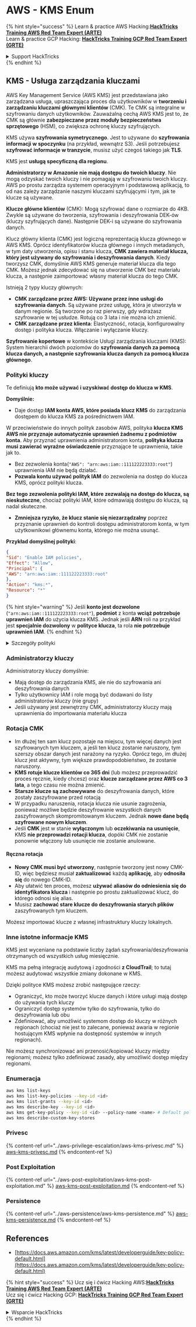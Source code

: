 # AWS - KMS Enum

{% hint style="success" %}
Learn & practice AWS Hacking:<img src="../../../.gitbook/assets/image (1) (1).png" alt="" data-size="line">[**HackTricks Training AWS Red Team Expert (ARTE)**](https://training.hacktricks.xyz/courses/arte)<img src="../../../.gitbook/assets/image (1) (1).png" alt="" data-size="line">\
Learn & practice GCP Hacking: <img src="../../../.gitbook/assets/image (2).png" alt="" data-size="line">[**HackTricks Training GCP Red Team Expert (GRTE)**<img src="../../../.gitbook/assets/image (2).png" alt="" data-size="line">](https://training.hacktricks.xyz/courses/grte)

<details>

<summary>Support HackTricks</summary>

* Check the [**subscription plans**](https://github.com/sponsors/carlospolop)!
* **Join the** 💬 [**Discord group**](https://discord.gg/hRep4RUj7f) or the [**telegram group**](https://t.me/peass) or **follow** us on **Twitter** 🐦 [**@hacktricks\_live**](https://twitter.com/hacktricks\_live)**.**
* **Share hacking tricks by submitting PRs to the** [**HackTricks**](https://github.com/carlospolop/hacktricks) and [**HackTricks Cloud**](https://github.com/carlospolop/hacktricks-cloud) github repos.

</details>
{% endhint %}

## KMS - Usługa zarządzania kluczami

AWS Key Management Service (AWS KMS) jest przedstawiana jako zarządzana usługa, upraszczająca proces dla użytkowników w **tworzeniu i zarządzaniu kluczami głównymi klientów** (CMK). Te CMK są integralne w szyfrowaniu danych użytkowników. Zauważalną cechą AWS KMS jest to, że CMK są głównie **zabezpieczane przez moduły bezpieczeństwa sprzętowego** (HSM), co zwiększa ochronę kluczy szyfrujących.

KMS używa **szyfrowania symetrycznego**. Jest to używane do **szyfrowania informacji w spoczynku** (na przykład, wewnątrz S3). Jeśli potrzebujesz **szyfrować informacje w tranzycie**, musisz użyć czegoś takiego jak **TLS**.

KMS jest **usługą specyficzną dla regionu**.

**Administratorzy w Amazonie nie mają dostępu do twoich kluczy**. Nie mogą odzyskać twoich kluczy i nie pomagają w szyfrowaniu twoich kluczy. AWS po prostu zarządza systemem operacyjnym i podstawową aplikacją, to od nas zależy zarządzanie naszymi kluczami szyfrującymi i tym, jak te klucze są używane.

**Klucze główne klientów** (CMK): Mogą szyfrować dane o rozmiarze do 4KB. Zwykle są używane do tworzenia, szyfrowania i deszyfrowania DEK-ów (kluczy szyfrujących dane). Następnie DEK-i są używane do szyfrowania danych.

Klucz główny klienta (CMK) jest logiczną reprezentacją klucza głównego w AWS KMS. Oprócz identyfikatorów klucza głównego i innych metadanych, w tym daty utworzenia, opisu i stanu klucza, **CMK zawiera materiał klucza, który jest używany do szyfrowania i deszyfrowania danych**. Kiedy tworzysz CMK, domyślnie AWS KMS generuje materiał klucza dla tego CMK. Możesz jednak zdecydować się na utworzenie CMK bez materiału klucza, a następnie zaimportować własny materiał klucza do tego CMK.

Istnieją 2 typy kluczy głównych:

* **CMK zarządzane przez AWS: Używane przez inne usługi do szyfrowania danych**. Są używane przez usługę, która je utworzyła w danym regionie. Są tworzone po raz pierwszy, gdy wdrażasz szyfrowanie w tej usłudze. Rotują co 3 lata i nie można ich zmienić.
* **CMK zarządzane przez klienta**: Elastyczność, rotacja, konfigurowalny dostęp i polityka klucza. Włączanie i wyłączanie kluczy.

**Szyfrowanie kopertowe** w kontekście Usługi zarządzania kluczami (KMS): System hierarchii dwóch poziomów do **szyfrowania danych za pomocą klucza danych, a następnie szyfrowania klucza danych za pomocą klucza głównego**.

### Polityki kluczy

Te definiują **kto może używać i uzyskiwać dostęp do klucza w KMS**.

**Domyślnie:**

*   Daje dostęp **IAM konta AWS, które posiada klucz KMS** do zarządzania dostępem do klucza KMS za pośrednictwem IAM.

W przeciwieństwie do innych polityk zasobów AWS, polityka **klucza KMS AWS nie przyznaje automatycznie uprawnień żadnemu z podmiotów konta**. Aby przyznać uprawnienia administratorom konta, **polityka klucza musi zawierać wyraźne oświadczenie** przyznające te uprawnienia, takie jak to.

* Bez zezwolenia konta(`"AWS": "arn:aws:iam::111122223333:root"`) uprawnienia IAM nie będą działać.
*   **Pozwala kontu używać polityk IAM** do zezwolenia na dostęp do klucza KMS, oprócz polityki klucza.

**Bez tego zezwolenia polityki IAM, które zezwalają na dostęp do klucza, są nieskuteczne**, chociaż polityki IAM, które odmawiają dostępu do klucza, są nadal skuteczne.
* **Zmniejsza ryzyko, że klucz stanie się niezarządzalny** poprzez przyznanie uprawnień do kontroli dostępu administratorom konta, w tym użytkownikowi głównemu konta, którego nie można usunąć.

**Przykład domyślnej polityki**:
```json
{
"Sid": "Enable IAM policies",
"Effect": "Allow",
"Principal": {
"AWS": "arn:aws:iam::111122223333:root"
},
"Action": "kms:*",
"Resource": "*"
}
```
{% hint style="warning" %}
Jeśli **konto jest dozwolone** (`"arn:aws:iam::111122223333:root"`), **podmiot** z konta **wciąż potrzebuje uprawnień IAM** do użycia klucza KMS. Jednak jeśli **ARN** roli na przykład jest **specjalnie dozwolony** w **polityce klucza**, ta rola **nie potrzebuje uprawnień IAM**.
{% endhint %}

<details>

<summary>Szczegóły polityki</summary>

Właściwości polityki:

* Dokument oparty na JSON
* Zasób --> Dotknięte zasoby (może być "\*")
* Akcja --> kms:Encrypt, kms:Decrypt, kms:CreateGrant ... (uprawnienia)
* Efekt --> Zezwól/Odmów
* Podmiot --> arn dotknięty
* Warunki (opcjonalne) --> Warunek przyznający uprawnienia

Granty:

* Zezwala na delegowanie swoich uprawnień innemu podmiotowi AWS w ramach twojego konta AWS. Musisz je utworzyć za pomocą interfejsów API AWS KMS. Można wskazać identyfikator CMK, podmiot granta oraz wymagany poziom operacji (Decrypt, Encrypt, GenerateDataKey...)
* Po utworzeniu grantu wydawany jest GrantToken i GrantID

**Dostęp**:

* Poprzez **politykę klucza** -- Jeśli to istnieje, ma **pierwszeństwo** przed polityką IAM
* Poprzez **politykę IAM**
* Poprzez **granty**

</details>

### Administratorzy kluczy

Administratorzy kluczy domyślnie:

* Mają dostęp do zarządzania KMS, ale nie do szyfrowania ani deszyfrowania danych
* Tylko użytkownicy IAM i role mogą być dodawani do listy administratorów kluczy (nie grupy)
* Jeśli używany jest zewnętrzny CMK, administratorzy kluczy mają uprawnienia do importowania materiału klucza

### Rotacja CMK

* Im dłużej ten sam klucz pozostaje na miejscu, tym więcej danych jest szyfrowanych tym kluczem, a jeśli ten klucz zostanie naruszony, tym szerszy obszar danych jest narażony na ryzyko. Oprócz tego, im dłużej klucz jest aktywny, tym większe prawdopodobieństwo, że zostanie naruszony.
* **KMS rotuje klucze klientów co 365 dni** (lub możesz przeprowadzić proces ręcznie, kiedy chcesz) oraz **klucze zarządzane przez AWS co 3 lata**, a tego czasu nie można zmienić.
* **Starsze klucze są zachowywane** do deszyfrowania danych, które zostały zaszyfrowane przed rotacją
* W przypadku naruszenia, rotacja klucza nie usunie zagrożenia, ponieważ możliwe będzie deszyfrowanie wszystkich danych zaszyfrowanych skompromitowanym kluczem. Jednak **nowe dane będą szyfrowane nowym kluczem**.
* Jeśli **CMK** jest w stanie **wyłączonym** lub **oczekiwania** **na usunięcie**, KMS **nie przeprowadzi rotacji klucza**, dopóki CMK nie zostanie ponownie włączony lub usunięcie nie zostanie anulowane.

#### Ręczna rotacja

* **Nowy CMK musi być utworzony**, następnie tworzony jest nowy CMK-ID, więc będziesz musiał **zaktualizować** każdą **aplikację**, aby **odnosiła się** do nowego CMK-ID.
* Aby ułatwić ten proces, możesz **używać aliasów do odniesienia się do identyfikatora klucza** i następnie po prostu zaktualizować klucz, do którego odnosi się alias.
* Musisz **zachować stare klucze do deszyfrowania starych plików** zaszyfrowanych tym kluczem.

Możesz importować klucze z własnej infrastruktury kluczy lokalnych.

### Inne istotne informacje KMS

KMS jest wyceniane na podstawie liczby żądań szyfrowania/deszyfrowania otrzymanych od wszystkich usług miesięcznie.

KMS ma pełną integrację audytową i zgodności **z CloudTrail**; to tutaj możesz audytować wszystkie zmiany dokonane w KMS.

Dzięki polityce KMS możesz zrobić następujące rzeczy:

* Ograniczyć, kto może tworzyć klucze danych i które usługi mają dostęp do używania tych kluczy
* Ograniczyć dostęp systemów tylko do szyfrowania, tylko do deszyfrowania lub obu
* Zdefiniować, aby umożliwić systemom dostęp do kluczy w różnych regionach (chociaż nie jest to zalecane, ponieważ awaria w regionie hostującym KMS wpłynie na dostępność systemów w innych regionach).

Nie możesz synchronizować ani przenosić/kopiować kluczy między regionami; możesz tylko zdefiniować zasady, aby umożliwić dostęp między regionami.

### Enumeracja
```bash
aws kms list-keys
aws kms list-key-policies --key-id <id>
aws kms list-grants --key-id <id>
aws kms describe-key --key-id <id>
aws kms get-key-policy --key-id <id> --policy-name <name> # Default policy name is "default"
aws kms describe-custom-key-stores
```
### Privesc

{% content-ref url="../aws-privilege-escalation/aws-kms-privesc.md" %}
[aws-kms-privesc.md](../aws-privilege-escalation/aws-kms-privesc.md)
{% endcontent-ref %}

### Post Exploitation

{% content-ref url="../aws-post-exploitation/aws-kms-post-exploitation.md" %}
[aws-kms-post-exploitation.md](../aws-post-exploitation/aws-kms-post-exploitation.md)
{% endcontent-ref %}

### Persistence

{% content-ref url="../aws-persistence/aws-kms-persistence.md" %}
[aws-kms-persistence.md](../aws-persistence/aws-kms-persistence.md)
{% endcontent-ref %}

## References

* [https://docs.aws.amazon.com/kms/latest/developerguide/key-policy-default.html](https://docs.aws.amazon.com/kms/latest/developerguide/key-policy-default.html)

{% hint style="success" %}
Ucz się i ćwicz Hacking AWS:<img src="../../../.gitbook/assets/image (1) (1).png" alt="" data-size="line">[**HackTricks Training AWS Red Team Expert (ARTE)**](https://training.hacktricks.xyz/courses/arte)<img src="../../../.gitbook/assets/image (1) (1).png" alt="" data-size="line">\
Ucz się i ćwicz Hacking GCP: <img src="../../../.gitbook/assets/image (2).png" alt="" data-size="line">[**HackTricks Training GCP Red Team Expert (GRTE)**<img src="../../../.gitbook/assets/image (2).png" alt="" data-size="line">](https://training.hacktricks.xyz/courses/grte)

<details>

<summary>Wsparcie HackTricks</summary>

* Sprawdź [**plany subskrypcyjne**](https://github.com/sponsors/carlospolop)!
* **Dołącz do** 💬 [**grupy Discord**](https://discord.gg/hRep4RUj7f) lub [**grupy telegram**](https://t.me/peass) lub **śledź** nas na **Twitterze** 🐦 [**@hacktricks\_live**](https://twitter.com/hacktricks\_live)**.**
* **Dziel się trikami hackingowymi, przesyłając PR-y do** [**HackTricks**](https://github.com/carlospolop/hacktricks) i [**HackTricks Cloud**](https://github.com/carlospolop/hacktricks-cloud) repozytoriów github.

</details>
{% endhint %}
